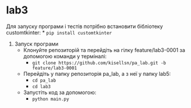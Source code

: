 # lab3

Для запуску програми і тестів потрібно встановити бібліотеку customtkinter:
    * ``pip install customtkinter``

1. Запуск програми
    * Клонуйте репозиторій та перейдіть на гілку feature/lab3-0001 за допомогою команди у терміналі:
        * ``git clone https://github.com/kisellsn/pa_lab.git -b feature/lab3-0001``
    * Перейдіть у папку репозиторія pa_lab, а з неї у папку lab5:
        * ``cd pa_lab``
        * ``cd lab3``
    * Запустіть код за допомогою:
        * ``python main.py``